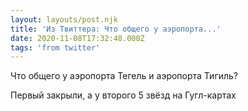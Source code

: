 ```yaml
---
layout: layouts/post.njk
title: 'Из Твиттера: Что общего у аэропорта...'
date: 2020-11-08T17:32:48.000Z
tags: 'from twitter'
---
```



Что общего у аэропорта Тегель и аэропорта Тигиль?

Первый закрыли, а у второго 5 звёзд на Гугл-картах

